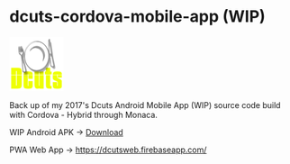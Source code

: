 # dcuts-cordova-mobile-app (WIP)

![Dcuts Logo](https://raw.githubusercontent.com/tamdilip/dcuts-cordova-mobile-app/master/res/android/icon/xhdpi.png)

Back up of my 2017's Dcuts Android Mobile App (WIP) source code build with Cordova - Hybrid through Monaca.

WIP Android APK -> [Download](https://github.com/tamdilip/dcuts-cordova-mobile-app/raw/feature/cordova-upgraded-stable/asset/Dcuts_091820232055.apk)

PWA Web App -> https://dcutsweb.firebaseapp.com/

